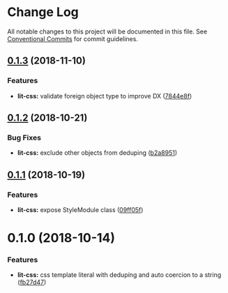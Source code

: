 # Change Log

All notable changes to this project will be documented in this file.
See [Conventional Commits](https://conventionalcommits.org) for commit guidelines.

## [0.1.3](https://github.com/lit-styles/lit-styles/compare/lit-css@0.1.2...lit-css@0.1.3) (2018-11-10)


### Features

* **lit-css:** validate foreign object type to improve DX ([7844e8f](https://github.com/lit-styles/lit-styles/commit/7844e8f))



## [0.1.2](https://github.com/lit-styles/lit-styles/compare/lit-css@0.1.1...lit-css@0.1.2) (2018-10-21)


### Bug Fixes

* **lit-css:** exclude other objects from deduping ([b2a8951](https://github.com/lit-styles/lit-styles/commit/b2a8951))



## [0.1.1](https://github.com/lit-styles/lit-styles/compare/lit-css@0.1.0...lit-css@0.1.1) (2018-10-19)


### Features

* **lit-css:** expose StyleModule class ([09ff05f](https://github.com/lit-styles/lit-styles/commit/09ff05f))



# 0.1.0 (2018-10-14)


### Features

* **lit-css:** css template literal with deduping and auto coercion to a string ([fb27d47](https://github.com/lit-styles/lit-styles/commit/fb27d47))
